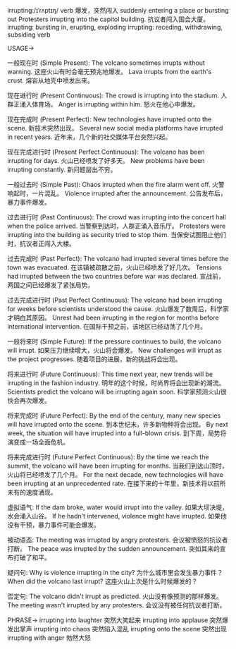 irrupting:/ɪˈrʌptɪŋ/
verb
爆发，突然闯入
suddenly entering a place or bursting out
Protesters irrupting into the capitol building. 抗议者闯入国会大厦。
irrupting: bursting in, erupting, exploding
irrupting: receding, withdrawing, subsiding
verb

USAGE->

一般现在时 (Simple Present):
The volcano sometimes irrupts without warning. 这座火山有时会毫无预兆地爆发。
Lava irrupts from the earth's crust.  熔岩从地壳中喷发出来。


现在进行时 (Present Continuous):
The crowd is irrupting into the stadium.  人群正涌入体育场。
Anger is irrupting within him.  怒火在他心中爆发。


现在完成时 (Present Perfect):
New technologies have irrupted onto the scene.  新技术突然出现。
Several new social media platforms have irrupted in recent years. 近年来，几个新的社交媒体平台突然兴起。


现在完成进行时 (Present Perfect Continuous):
The volcano has been irrupting for days.  火山已经喷发了好多天。
New problems have been irrupting constantly. 新问题层出不穷。


一般过去时 (Simple Past):
Chaos irrupted when the fire alarm went off. 火警响起时，一片混乱。
Violence irrupted after the announcement.  公告发布后，暴力事件爆发。


过去进行时 (Past Continuous):
The crowd was irrupting into the concert hall when the police arrived. 当警察到达时，人群正涌入音乐厅。
Protesters were irrupting into the building as security tried to stop them.  当保安试图阻止他们时，抗议者正闯入大楼。


过去完成时 (Past Perfect):
The volcano had irrupted several times before the town was evacuated.  在该镇被疏散之前，火山已经喷发了好几次。
Tensions had irrupted between the two countries before war was declared.  宣战前，两国之间已经爆发了紧张局势。


过去完成进行时 (Past Perfect Continuous):
The volcano had been irrupting for weeks before scientists understood the cause.  火山爆发了数周后，科学家才明白其原因。
Unrest had been irrupting in the region for months before international intervention.  在国际干预之前，该地区已经动荡了几个月。


一般将来时 (Simple Future):
If the pressure continues to build, the volcano will irrupt.  如果压力继续增大，火山将会爆发。
New challenges will irrupt as the project progresses. 随着项目的进展，新的挑战将会出现。


将来进行时 (Future Continuous):
This time next year, new trends will be irrupting in the fashion industry.  明年的这个时候，时尚界将会出现新的潮流。
Scientists predict the volcano will be irrupting again soon. 科学家预测火山很快会再次爆发。


将来完成时 (Future Perfect):
By the end of the century, many new species will have irrupted onto the scene. 到本世纪末，许多新物种将会出现。
By next week, the situation will have irrupted into a full-blown crisis. 到下周，局势将演变成一场全面危机。



将来完成进行时 (Future Perfect Continuous):
By the time we reach the summit, the volcano will have been irrupting for months.  当我们到达山顶时，火山将已经喷发了几个月。
For the next decade, new technologies will have been irrupting at an unprecedented rate. 在接下来的十年里，新技术将以前所未有的速度涌现。


虚拟语气:
If the dam broke, water would irrupt into the valley.  如果大坝决堤，水会涌入山谷。
If he hadn't intervened, violence might have irrupted.  如果他没有干预，暴力事件可能会爆发。


被动语态:
The meeting was irrupted by angry protesters.  会议被愤怒的抗议者打断。
The peace was irrupted by the sudden announcement.  突如其来的宣布打破了和平。


疑问句:
Why is violence irrupting in the city?  为什么城市里会发生暴力事件？
When did the volcano last irrupt?  这座火山上次是什么时候爆发的？


否定句:
The volcano didn't irrupt as predicted.  火山没有像预测的那样爆发。
The meeting wasn't irrupted by any protesters.  会议没有被任何抗议者打断。



PHRASE->
irrupting into laughter 突然大笑起来
irrupting into applause 突然爆发出掌声
irrupting into chaos  突然陷入混乱
irrupting onto the scene 突然出现
irrupting with anger  勃然大怒
